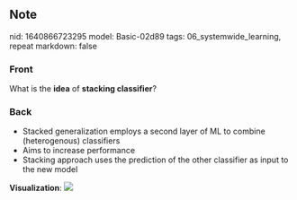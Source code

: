 ## Note
nid: 1640866723295
model: Basic-02d89
tags: 06_systemwide_learning, repeat
markdown: false

### Front
What is the <b>idea</b> of <b>stacking classifier</b>?

### Back
<ul><li>Stacked generalization employs a second layer of ML to combine (heterogenous) classifiers</li><li>Aims to increase performance</li><li>Stacking approach uses the prediction of the other classifier as input to the new model</li></ul><b>Visualization</b>:
<img src="paste-44f889bc99cda93149a633b00220d8e7265dcf10.jpg">

